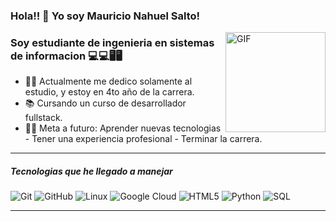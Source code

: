 ### Hola!! 👋 Yo soy Mauricio Nahuel Salto!

<img autoplay align="right" alt="GIF" height="160px" src="https://media.giphy.com/media/iIqmM5tTjmpOB9mpbn/giphy.gif" />

### Soy estudiante de ingenieria en sistemas de informacion 💻💻🖥️🖥️

- 👨‍💻 Actualmente me dedico solamente al estudio, y estoy en 4to año de la carrera.
- 📚 Cursando un curso de desarrollador fullstack.
- 💪🏼 Meta a futuro: Aprender nuevas tecnologias - Tener una experiencia profesional - Terminar la carrera.

---

##### Tecnologias que he llegado a manejar

![Git](https://img.shields.io/badge/-Git-222222?style=flat&logo=git&logoColor=F05032)
![GitHub](https://img.shields.io/badge/-GitHub-222222?style=flat&logo=github&logoColor=181717)
![Linux](https://img.shields.io/badge/-Linux-222222?style=flat&logo=linux&logoColor=FCC624)
![Google Cloud](https://img.shields.io/badge/Google%20Cloud-black?style=flat-square&logo=google-cloud)
![HTML5](https://img.shields.io/badge/-HTML5-000000?style=flat&logo=html5)
![Python](https://img.shields.io/badge/-Python-000000?style=flat&logo=python)
![SQL](https://img.shields.io/badge/-SQL-000000?style=flat&logo=postgresql)
<br/>

---

